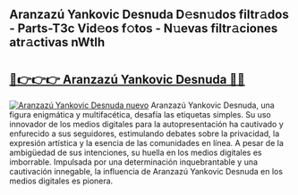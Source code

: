 ## Aranzazú Yankovic Desnuda D𝚎sn𝚞dos filtr𝚊dos - Parts-T3c Vid𝚎os f𝚘tos - N𝚞evas filtr𝚊ciones atr𝚊ctivas nWtlh

# <h2><a href="http://mb0ue4.tromn.icu/?c=Aranzaz%c3%ba+Yankovic+Desnuda">🔗👉👉👉 Aranzazú Yankovic Desnuda 🔗🔗</a></h2>

[![Aranzazú Yankovic Desnuda nuevo](https://i.imgur.com/pEAQMta.gif)](http://mb0ue4.tromn.icu/?c=Aranzaz%c3%ba+Yankovic+Desnuda)
Aranzazú Yankovic Desnuda, una figura enigmática y multifacética, desafía las etiquetas simples. Su uso innovador de los medios digitales para la autopresentación ha cautivado y enfurecido a sus seguidores, estimulando debates sobre la privacidad, la expresión artística y la esencia de las comunidades en línea. A pesar de la ambigüedad de sus intenciones, su huella en los medios digitales es imborrable. Impulsada por una determinación inquebrantable y una cautivación innegable, la influencia de Aranzazú Yankovic Desnuda en los medios digitales es pionera.
